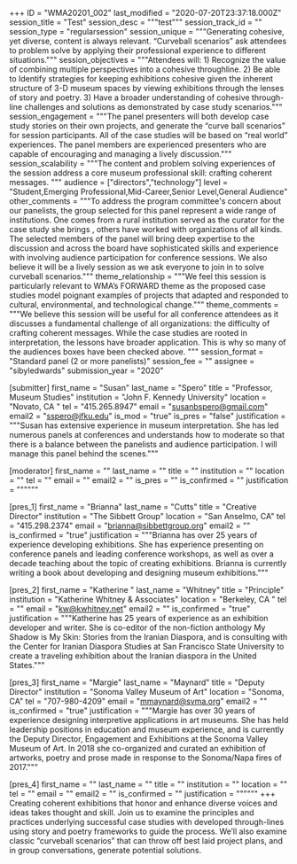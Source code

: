 +++
ID = "WMA20201_002"
last_modified = "2020-07-20T23:37:18.000Z"
session_title = "Test"
session_desc = """test"""
session_track_id = ""
session_type = "regularsession"
session_unique = """Generating cohesive, yet diverse, content is always relevant.  “Curveball scenarios” ask attendees to problem solve by applying their professional experience to different situations."""
session_objectives = """Attendees will:  1) Recognize the value of combining multiple perspectives into a cohesive throughline. 2) Be able to Identify strategies for keeping exhibitions cohesive given the inherent structure of 3-D museum spaces by viewing exhibitions through the lenses of story and poetry. 3) Have a broader understanding of cohesive through-line challenges and solutions as demonstrated by case study scenarios."""
session_engagement = """The panel presenters will both develop case study stories on their own projects, and generate the “curve ball scenarios” for session participants.  All of the case studies will be based on “real world” experiences. The panel members are experienced presenters who are capable of encouraging and managing a lively discussion."""
session_scalability = """The content and problem solving experiences of the session address a core museum professional skill: crafting coherent messages. """
audience = ["directors","technology"]
level = "Student,Emerging Professional,Mid-Career,Senior Level,General Audience"
other_comments = """To address  the program committee's concern about our panelists,  the group selected for this panel represent a wide range of institutions. One comes from a rural institution served as the curator for the case study she brings , others have worked with organizations of all kinds.  The selected members of the panel will bring deep expertise to the discussion and across the board have sophisticated  skills and experience with involving audience participation for conference sessions.  We also believe it will be a lively session as we ask everyone to join in to solve curveball scenarios."""
theme_relationship = """We feel this session is particularly relevant to WMA’s FORWARD theme as the proposed case studies model poignant examples of projects that adapted and responded to cultural, environmental, and technological change."""
theme_comments = """We believe this session will be useful for all conference attendees as it discusses a fundamental challenge of all organizations: the difficulty of crafting coherent messages. While the case studies are rooted in interpretation, the lessons have broader application. This is why so many of the audiences boxes have been checked above.    """
session_format = "Standard panel (2 or more panelists)"
session_fee = ""
assignee = "sibyledwards"
submission_year = "2020"

[submitter]
first_name = "Susan"
last_name = "Spero"
title = "Professor, Museum Studies"
institution = "John F. Kennedy University"
location = "Novato, CA "
tel = "415.265.8947"
email = "susanbspero@gmail.com"
email2 = "sspero@jfku.edu"
is_mod = "true"
is_pres = "false"
justification = """Susan has extensive experience in museum interpretation. She has led numerous panels at conferences and understands how to moderate so that there is a balance between the panelists and audience participation.  I will manage this panel behind the scenes."""

[moderator]
first_name = ""
last_name = ""
title = ""
institution = ""
location = ""
tel = ""
email = ""
email2 = ""
is_pres = ""
is_confirmed = ""
justification = """"""

[pres_1]
first_name = "Brianna"
last_name = "Cutts"
title = "Creative Director"
institution = "The Sibbett Group"
location = "San Anselmo, CA"
tel = "415.298.2374"
email = "brianna@sibbettgroup.org"
email2 = ""
is_confirmed = "true"
justification = """Brianna has over 25 years of experience developing exhibitions. She has experience presenting on conference panels and leading conference workshops, as well as over a decade teaching about the topic of creating exhibitions. Brianna is currently writing a book about developing and designing museum exhibitions."""

[pres_2]
first_name = "Katherine "
last_name = "Whitney"
title = "Principle"
institution = "Katherine Whitney & Associates"
location = "Berkeley, CA "
tel = ""
email = "kw@kwhitney.net"
email2 = ""
is_confirmed = "true"
justification = """Katherine has 25 years of experience as an exhibition developer and writer. She is co-editor of the non-fiction anthology My Shadow is My Skin: Stories from the Iranian Diaspora, and is consulting with the Center for Iranian Diaspora Studies at San Francisco State University to create a traveling exhibition about the Iranian diaspora in the United States."""

[pres_3]
first_name = "Margie"
last_name = "Maynard"
title = "Deputy Director"
institution = "Sonoma Valley Museum of Art"
location = "Sonoma, CA"
tel = "707-980-4209"
email = "mmaynard@svma.org"
email2 = ""
is_confirmed = "true"
justification = """Margie has over 30 years of experience designing interpretive applications in art museums. She has held leadership positions in education and museum experience, and is currently the Deputy Director, Engagement and Exhibitions at the Sonoma Valley Museum of Art. In 2018 she co-organized and curated an exhibition of artworks, poetry and prose made in response to the Sonoma/Napa fires of 2017."""

[pres_4]
first_name = ""
last_name = ""
title = ""
institution = ""
location = ""
tel = ""
email = ""
email2 = ""
is_confirmed = ""
justification = """"""
+++
Creating coherent exhibitions that honor and enhance diverse voices and ideas takes thought and skill. Join us to examine the principles and practices underlying successful case studies with developed through-lines using story and poetry frameworks to guide the process. We’ll also examine classic “curveball scenarios” that can throw off best laid project plans, and in group conversations, generate potential solutions.